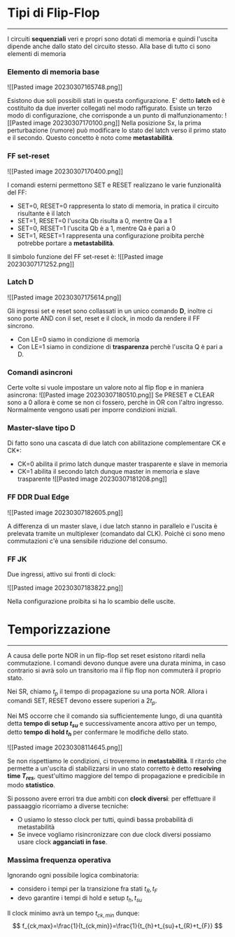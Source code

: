 # Tipi di Flip-Flop
---
I circuiti **sequenziali** veri e propri sono dotati di memoria e quindi l'uscita dipende anche dallo stato del circuito stesso.
Alla base di tutto ci sono elementi di memoria

### Elemento di memoria base

![[Pasted image 20230307165748.png]]

Esistono due soli possibili stati in questa configurazione.
E' detto **latch** ed è costituito da due inverter collegati nel modo raffigurato.
Esiste un terzo modo di configurazione, che corrisponde a un punto di malfunzionamento:
![[Pasted image 20230307170100.png]]
Nella posizione Sx, la prima perturbazione (rumore) può modificare lo stato del latch verso il primo stato e il secondo.
Questo concetto è noto come **metastabilità**.

### FF set-reset

![[Pasted image 20230307170400.png]]

I comandi esterni permettono SET e RESET realizzano le varie funzionalità del FF:
- SET=0, RESET=0 rappresenta lo stato di memoria, in pratica il circuito risultante è il latch
- SET=1, RESET=0 l'uscita Qb risulta a 0, mentre Qa a 1
- SET=0, RESET=1 l'uscita Qb è a 1, mentre Qa è pari a 0
- SET=1, RESET=1 rappresenta una configurazione proibita perchè potrebbe portare a **metastabilità**.

Il simbolo funzione del FF set-reset è:
![[Pasted image 20230307171252.png]]



### Latch D

![[Pasted image 20230307175614.png]]

Gli ingressi set e reset sono collassati in un unico comando **D**, inoltre ci sono porte AND con il set, reset e il clock, in modo da rendere il FF sincrono.
- Con LE=0 siamo in condizione di memoria
- Con LE=1 siamo in condizione di **trasparenza** perchè l'uscita Q è pari a D.

### Comandi asincroni

Certe volte si vuole impostare un valore noto al flip flop e in maniera asincrona:
![[Pasted image 20230307180510.png]]
Se PRESET e CLEAR sono a 0 allora è come se non ci fossero, perchè in OR con l'altro ingresso.
Normalmente vengono usati per imporre condizioni iniziali.

### Master-slave tipo D

Di fatto sono una cascata di due latch con abilitazione complementare CK e CK*:
- CK=0 abilita il primo latch dunque master trasparente e slave in memoria
- CK=1 abilita il secondo latch dunque master in memoria e slave trasparente
![[Pasted image 20230307181208.png]]

### FF DDR Dual Edge

![[Pasted image 20230307182605.png]]

A differenza di un master slave, i due latch stanno in parallelo e l'uscita è prelevata tramite un multiplexer (comandato dal CLK).
Poichè ci sono meno commutazioni c'è una sensibile riduzione del consumo.

### FF JK

Due ingressi, attivo sui fronti di clock:

![[Pasted image 20230307183822.png]]

Nella configurazione proibita si ha lo scambio delle uscite.



# Temporizzazione
---
A causa delle porte NOR in un flip-flop set reset esistono ritardi nella commutazione.
I comandi devono dunque avere una durata minima, in caso contrario si avrà solo un transitorio ma il flip flop non commuterà il proprio stato.

Nei SR, chiamo $t_{p}$ il tempo di propagazione su una porta NOR.
Allora i comandi SET, RESET devono essere superiori a $2t_{p}$.

Nei MS occorre che il comando sia sufficientemente lungo, di una quantità detta **tempo di setup $t_{su}$** e successivamente ancora attivo per un tempo, detto **tempo di hold $t_{h}$** per confermare le modifiche dello stato.

![[Pasted image 20230308114645.png]]

Se non rispettiamo le condizioni, ci troveremo in **metastabilità**.
Il ritardo che permette a un'uscita di stabilizzarsi in uno stato corretto è detto **resolving time $T_{res}$**, quest'ultimo maggiore del tempo di propagazione e predicibile in modo **statistico**.

Si possono avere errori tra due ambiti con **clock diversi**: per effettuare il passaaggio ricorriamo a diverse tecniche:
- O usiamo lo stesso clock per tutti, quindi bassa probabilità di metastabilità
- Se invece vogliamo risincronizzare con due clock diversi possiamo usare clock **agganciati in fase**.

### Massima frequenza operativa

Ignorando ogni possibile logica combinatoria:
- considero i tempi per la transizione fra stati $t_{R},t_{F}$
- devo garantire i tempi di hold e setup $t_{h},t_{su}$

Il clock minimo avrà un tempo $t_{ck,min}$ dunque:
$$
f_{ck,max}=\frac{1}{t_{ck,min}}=\frac{1}{t_{h}+t_{su}+t_{R}+t_{F}}
$$


